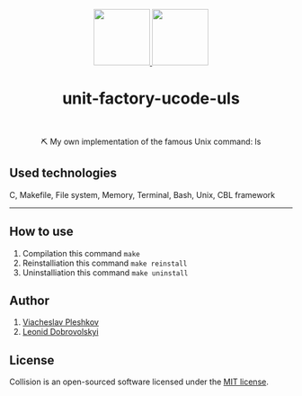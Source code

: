 <p align="center">
    <a href="https://unitfactory.net/en/" target="_blank">
        <img src="https://github.com/viacheslavpleshkov/unit-factory-ucode/blob/master/.git_images/unit_logo.png?raw=true" height="100px">
    </a>
    <a href="https://apply.ucode.world/" target="_blank">
        <img src="https://github.com/viacheslavpleshkov/unit-factory-ucode/blob/master/.git_images/ucode_logo.png?raw=true" height="100px">
    </a>
    <h1 align="center">unit-factory-ucode-uls</h1>
    <br>
</p>
<p align="center">⛏ My own implementation of the famous Unix command: ls</p>

## Used technologies

C, Makefile, File system, Memory, Terminal, Bash, Unix, CBL framework

<hr>

## How to use
1. Compilation this command `make`
1. Reinstalliation this command `make reinstall`
1. Uninstalliation this command `make uninstall`

## Author
1. <a href="https://github.com/viacheslavpleshko" target="_blank">Viacheslav Pleshkov</a>
1. <a href="https://github.com/leodobrovolsky" target="_blank">Leonid Dobrovolskyi</a>


## License

Collision is an open-sourced software licensed under the [MIT license](LICENSE.md).
